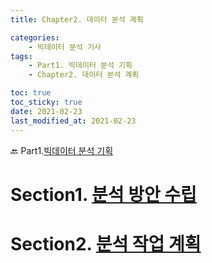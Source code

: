 ```yaml
---
title: Chapter2. 데이터 분석 계획

categories: 
	- 빅데이터 분석 기사
tags: 
	- Part1. 빅데이터 분석 기획
	- Chapter2. 데이터 분석 계획

toc: true
toc_sticky: true
date: 2021-02-23
last_modified_at: 2021-02-23
---
```


:back: Part1.[빅데이터 분석 기획]()

# Section1. [분석 방안 수립]()

# Section2. [분석 작업 계획]()

